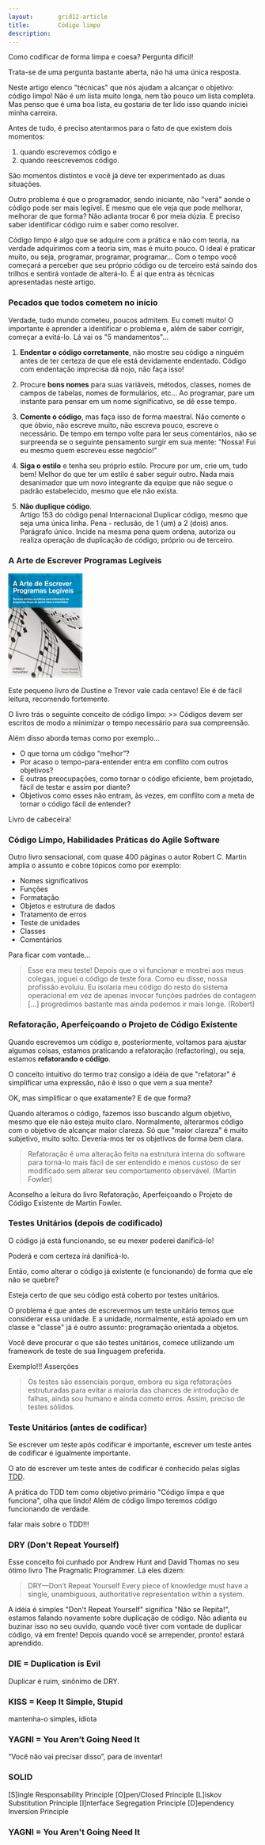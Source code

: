 ```yaml
---
layout:       grid12-article
title:        Código limpo
description:  
---
```


Como codificar de forma limpa e coesa? Pergunta difícil!

Trata-se de uma pergunta bastante aberta, não há uma única resposta.

Neste artigo elenco "técnicas" que nós ajudam a alcançar o objetivo: código limpo! Não é um lista muito longa, nem tão
pouco um lista completa. Mas penso que é uma boa lista, eu gostaria de ter lido isso quando iniciei minha carreira.

Antes de tudo, é preciso atentarmos para o fato de que existem dois momentos:

1. quando escrevemos código e 
2. quando reescrevemos código. 

São momentos distintos e você já deve ter experimentado as duas situações.

Outro problema é que o programador, sendo iniciante, não "verá" aonde o código pode ser mais legível. E mesmo que ele 
veja que pode melhorar, melhorar de que forma? Não adianta trocar 6 por meia dúzia. É preciso saber identificar código 
ruim e saber como resolver.

Código limpo é algo que se adquire com a prática e não com teoria, na verdade adquirimos com a teoria sim, mas é muito 
pouco. O ideal é praticar muito, ou seja, programar, programar, programar... Com o tempo você começará a perceber que 
seu próprio código ou de terceiro está saindo dos trilhos e sentirá vontade de alterá-lo. É aí que entra as técnicas
apresentadas neste artigo.



### Pecados que todos cometem no início

Verdade, tudo mundo cometeu, poucos admitem. Eu cometi muito! O importante é aprender a identificar o problema e, além 
de saber corrigir, começar a evitá-lo. Lá vai os "5 mandamentos"...

1. __Endentar o código corretamente__, não mostre seu código a ninguém antes de ter certeza de que ele está devidamente 
endentado. Código com endentação imprecisa dá nojo, não faça isso!
    
2. Procure __bons nomes__ para suas variáveis, métodos, classes, nomes de campos de tabelas, nomes de formulários, etc...
Ao programar, pare um instante para pensar em um nome significativo, se dê esse tempo.

3. __Comente o código__, mas faça isso de forma maestral. Não comente o que óbvio, não escreve muito, não escreva pouco,
escreve o necessário. De tempo em tempo volte para ler seus comentários, não se surpreenda se o seguinte pensamento
surgir em sua mente: "Nossa! Fui eu mesmo quem escreveu esse negócio!"

4. __Siga o estilo__ e tenha seu próprio estilo. Procure por um, crie um, tudo bem! Melhor do que ter um estilo é saber 
seguir outro. Nada mais desanimador que um novo integrante da equipe que não segue o padrão estabelecido, mesmo que ele 
não exista.

5. __Não duplique código__.  
   Artigo 153 do código penal Internacional
   Duplicar código, mesmo que seja uma única linha.
   Pena - reclusão, de 1 (um) a 2 (dois) anos.
   Parágrafo único. Incide na mesma pena quem ordena, autoriza ou realiza operação de duplicação de código, próprio ou de terceiro.




### A Arte de Escrever Programas Legíveis

![](programas-legiveis.gif)

Este pequeno livro de Dustine e Trevor vale cada centavo! Ele é de fácil leitura, recomendo fortemente.

O livro trás o seguinte conceito de código limpo: >> Códigos devem ser escritos de modo a minimizar o tempo necessário 
para sua compreensão.

Além disso aborda temas como por exemplo...

- O que torna um código “melhor”?
- Por acaso o tempo-para-entender entra em conflito com outros objetivos?
- E outras preocupações, como tornar o código eficiente, bem projetado, fácil de testar e assim por diante?
- Objetivos como esses não entram, às vezes, em conflito com a meta de tornar o código fácil de entender?


Livro de cabeceira!


### Código Limpo, Habilidades Práticas do Agile Software

Outro livro sensacional, com quase 400 páginas o autor Robert C. Martin amplia o assunto e cobre tópicos como por 
exemplo:

- Nomes significativos
- Funções
- Formatação
- Objetos e estrutura de dados
- Tratamento de erros
- Teste de unidades
- Classes
- Comentários

Para ficar com vontade...

> Esse era meu teste! Depois que o vi funcionar e mostrei aos meus colegas, joguei o código de teste fora.
> Como eu disse, nossa profissão evoluiu. Eu isolaria meu código do resto do sistema operacional em vez de apenas 
> invocar funções padrões de contagem [...] progredimos bastante mas ainda podemos ir mais longe.
> (Robert)


### Refatoração, Aperfeiçoando o Projeto de Código Existente

Quando escrevemos um código e, posteriormente, voltamos para ajustar algumas coisas, estamos praticando a refatoração 
(refactoring), ou seja, estamos __refatorando o código__. 

O conceito intuitivo do termo traz consigo a idéia de que "refatorar" é simplificar uma expressão, não é isso o que vem 
a sua mente? 

OK, mas simplificar o que exatamente? E de que forma?

Quando alteramos o código, fazemos isso buscando algum objetivo, mesmo que ele não esteja muito claro. Normalmente,
alterarmos código com o objetivo de alcançar maior clareza. Só que "maior clareza" é muito subjetivo, muito solto.
Deveria-mos ter os objetivos de forma bem clara.

> Refatoração é uma alteração feita na estrutura interna do software para torná-lo mais fácil de ser entendido e menos 
> custoso de ser modificado sem alterar seu comportamento observável. (Martin Fowler)

Aconselho a leitura do livro Refatoração, Aperfeiçoando o Projeto de Código Existente de Martin Fowler.



### Testes Unitários (depois de codificado)

O código já está funcionando, se eu mexer poderei danificá-lo!

Poderá e com certeza irá danificá-lo.

Então, como alterar o código já existente (e funcionando) de forma que ele não se quebre?

Esteja certo de que seu código está coberto por testes unitários. 

O problema é que antes de escrevermos um teste unitário temos que considerar essa unidade. E a unidade, normalmente,
está apoiado em um classe e "classe" já é outro assunto: programação orientada a objetos.

Você deve procurar o que são testes unitários, comece utilizando um framework de teste de sua linguagem preferida.

Exemplo!!! Asserções

> Os testes são essenciais porque, embora eu siga refatorações estruturadas para evitar a maioria das chances de 
> introdução de falhas, ainda sou humano e ainda cometo erros. Assim, preciso de testes sólidos.



### Teste Unitários (antes de codificar)

Se escrever um teste após codificar é importante, escrever um teste antes de codificar é igualmente importante.

O ato de escrever um teste antes de codificar é conhecido pelas siglas [TDD](/tdd).

A prática do TDD tem como objetivo primário "Código limpa e que funciona", olha que lindo! Além de código limpo teremos
código funcionando de verdade.

falar mais sobre o TDD!!!



### DRY (Don't Repeat Yourself)

Esse conceito foi cunhado por Andrew Hunt and David Thomas no seu ótimo livro The Pragmatic Programmer. Lá eles dizem:

> DRY—Don’t Repeat Yourself
> Every piece of knowledge must have a single, unambiguous, authoritative representation within a system.

A idéia é simples "Don't Repeat Yourself" significa "Não se Repita!", estamos falando novamente sobre duplicação de 
código. Não adianta eu buzinar isso no seu ouvido, quando você tiver com vontade de duplicar código, vá em frente!
Depois quando você se arrepender, pronto! estará aprendido.


### DIE = Duplication is Evil

Duplicar é ruim, sinônimo de DRY.


### KISS = Keep It Simple, Stupid

mantenha-o simples, idiota


### YAGNI = You Aren’t Going Need It

“Você não vai precisar disso”, para de inventar!



###  SOLID

[S]ingle Responsability Principle
[O]pen/Closed Principle
[L]iskov Substitution Principle
[I]nterface Segregation Principle
[D]ependency Inversion Principle


### YAGNI = You Aren't Going Need It


